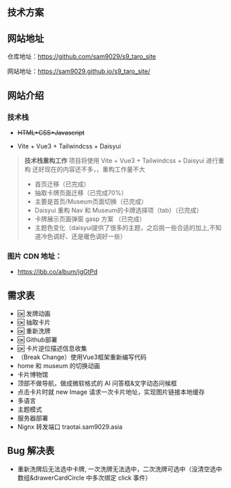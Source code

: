 ## 技术方案

## 网站地址

仓库地址：https://github.com/sam9029/s9_taro_site

网站地址：https://sam9029.github.io/s9_taro_site/

## 网站介绍

### 技术栈

- ~~HTML+CSS+Javascript~~

- Vite + Vue3 + Tailwindcss + Daisyui

> **技术栈重构工作**
> 项目将使用 Vite + Vue3 + Tailwindcss + Daisyui 进行重构
> 还好现在的内容还不多，，重构工作量不大
> - 首页迁移（已完成）
> - 抽取卡牌页面迁移（已完成70%）
> - 主要是首页/Museum页面切换（已完成）
> - Daisyui 重构 Nav 和 Museum的卡牌选择项（tab）（已完成）
> - 卡牌展示页面弹窗 gasp 方案 （已完成）
> - 主题色变化（daisyui提供了很多的主题，之后挑一些合适的加上,不知道冷色调好、还是暖色调好一些）

### 图片 CDN 地址：

- https://ibb.co/album/jgGtPd

## 需求表

- 🆗 发牌动画
- 🆗 抽取卡片
- 🆗 重新洗牌
- 🆗 Github部署
- 🆗 卡片逆位描述信息收集 
-  （Break Change）使用Vue3框架重新编写代码
- home 和 museum 的切换动画
- 卡片博物馆
- 顶部不做导航，做成微软格式的 AI 问答框&文字动态问候框
- 点击卡片时就 new Image 请求一次卡片地址，实现图片链接本地缓存
- 多语言
- 主题模式
- 服务器部署
- Nignx 转发端口 traotai.sam9029.asia

## Bug 解决表

- 重新洗牌后无法选中卡牌, 一次洗牌无法选中，二次洗牌可选中（没清空选中数组&drawerCardCircle 中多次绑定 click 事件）




